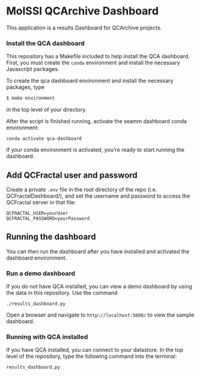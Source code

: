 # MolSSI QCArchive Dashboard 
This application is a results Dashboard for QCArchive projects.


### Install the QCA dashboard

This repository has a Makefile included to help install the QCA dashboard. First, you must create the `conda` environment and install the necessary Javascript packages.

To create the qca dashboard environment and install the necessary packages, type

~~~bash
$ make environment
~~~

in the top level of your directory.

After the script is finished running, activate the seamm dashboard conda environment:

~~~
conda activate qca-dashboard
~~~

If your conda environment is activated, you're ready to start running the dashboard.

## Add QCFractal user and password

Create a private `.env` file in the root directory of the repo (i.e. QCFractalDashboard/), and set 
the username and password to access the QCFractal server in that file:

```
QCFRACTAL_USER=yourUser
QCFRACTAL_PASSWORD=yourPassword
```

## Running the dashboard

You can then run the dashboard after you have installed and activated the dashboard environment. 

### Run a demo dashboard

If you do not have QCA installed, you can view a demo dashboard by using the data in this repository. Use the command

```
./results_dashboard.py
```

Open a browser and navigate to `http://localhost:5000/` to  view the sample dashboard. 

### Running with QCA installed

If you have QCA installed, you can connect to your datastore. In the top level of the repository, type the following command into the terminal:

```
results_dashboard.py
```


